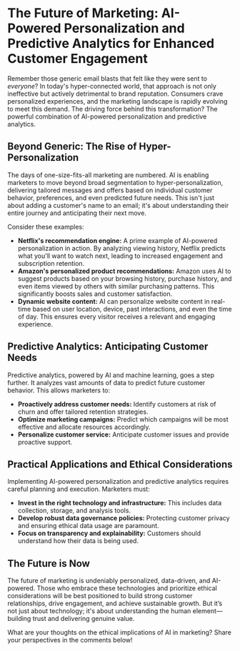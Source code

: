 # The Future of Marketing: AI-Powered Personalization and Predictive Analytics for Enhanced Customer Engagement

Remember those generic email blasts that felt like they were sent to *everyone*?  In today's hyper-connected world, that approach is not only ineffective but actively detrimental to brand reputation.  Consumers crave personalized experiences, and the marketing landscape is rapidly evolving to meet this demand.  The driving force behind this transformation?  The powerful combination of AI-powered personalization and predictive analytics.

## Beyond Generic: The Rise of Hyper-Personalization

The days of one-size-fits-all marketing are numbered.  AI is enabling marketers to move beyond broad segmentation to hyper-personalization, delivering tailored messages and offers based on individual customer behavior, preferences, and even predicted future needs.  This isn't just about adding a customer's name to an email; it's about understanding their entire journey and anticipating their next move.

Consider these examples:

* **Netflix's recommendation engine:**  A prime example of AI-powered personalization in action.  By analyzing viewing history, Netflix predicts what you'll want to watch next, leading to increased engagement and subscription retention.
* **Amazon's personalized product recommendations:**  Amazon uses AI to suggest products based on your browsing history, purchase history, and even items viewed by others with similar purchasing patterns.  This significantly boosts sales and customer satisfaction.
* **Dynamic website content:**  AI can personalize website content in real-time based on user location, device, past interactions, and even the time of day. This ensures every visitor receives a relevant and engaging experience.


## Predictive Analytics: Anticipating Customer Needs

Predictive analytics, powered by AI and machine learning, goes a step further. It analyzes vast amounts of data to predict future customer behavior. This allows marketers to:

* **Proactively address customer needs:** Identify customers at risk of churn and offer tailored retention strategies.
* **Optimize marketing campaigns:** Predict which campaigns will be most effective and allocate resources accordingly.
* **Personalize customer service:**  Anticipate customer issues and provide proactive support.


## Practical Applications and Ethical Considerations

Implementing AI-powered personalization and predictive analytics requires careful planning and execution.  Marketers must:

* **Invest in the right technology and infrastructure:**  This includes data collection, storage, and analysis tools.
* **Develop robust data governance policies:**  Protecting customer privacy and ensuring ethical data usage are paramount.
* **Focus on transparency and explainability:**  Customers should understand how their data is being used.


## The Future is Now

The future of marketing is undeniably personalized, data-driven, and AI-powered.  Those who embrace these technologies and prioritize ethical considerations will be best positioned to build strong customer relationships, drive engagement, and achieve sustainable growth.  But it’s not just about technology; it's about understanding the human element—building trust and delivering genuine value.

What are your thoughts on the ethical implications of AI in marketing?  Share your perspectives in the comments below!
